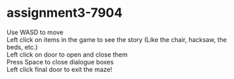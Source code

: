 # assignment3-7904

Use WASD to move  
Left click on items in the game to see the story (Like the chair, hacksaw, the beds, etc.)  
Left click on door to open and close them  
Press Space to close dialogue boxes  
Left click final door to exit the maze!  

